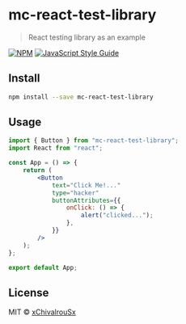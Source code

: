 # mc-react-test-library

> React testing library as an example

[![NPM](https://img.shields.io/npm/v/mc-react-test-library.svg)](https://www.npmjs.com/package/mc-react-test-library) [![JavaScript Style Guide](https://img.shields.io/badge/code_style-standard-brightgreen.svg)](https://standardjs.com)

## Install

```bash
npm install --save mc-react-test-library
```

## Usage

```jsx
import { Button } from "mc-react-test-library";
import React from "react";

const App = () => {
	return (
		<Button
			text="Click Me!..."
			type="hacker"
			buttonAttributes={{
				onClick: () => {
					alert("clicked...");
				},
			}}
		/>
	);
};

export default App;
```

## License

MIT © [xChivalrouSx](https://github.com/xChivalrouSx)

